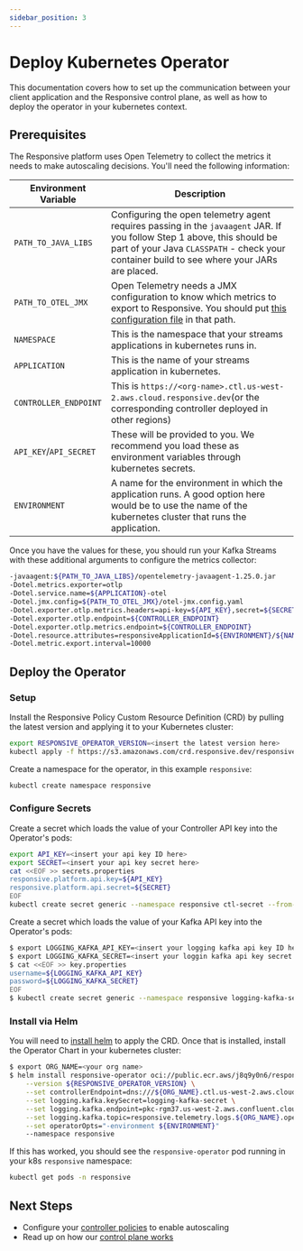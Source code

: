 ```yaml
---
sidebar_position: 3
---
```


# Deploy Kubernetes Operator

This documentation covers how to set up the communication between your client
application and the Responsive control plane, as well as how to deploy the
operator in your kubernetes context.

## Prerequisites

The Responsive platform uses Open Telemetry to collect the metrics it needs to
make autoscaling decisions. You'll need the following information:

| Environment Variable   | Description                                                                                                                                                                                                                         |
|------------------------|-------------------------------------------------------------------------------------------------------------------------------------------------------------------------------------------------------------------------------------|
| `PATH_TO_JAVA_LIBS`    | Configuring the open telemetry agent requires passing in the `javaagent` JAR. If you follow Step 1 above, this should be part of your Java `CLASSPATH` - check your container build to see where your JARs are placed.              |
| `PATH_TO_OTEL_JMX`     | Open Telemetry needs a JMX configuration to know which metrics to export to Responsive. You should put [this configuration file]( https://github.com/responsivedev/responsive-pub/blob/main/etc/otel-jmx.config.yaml) in that path. |
| `NAMESPACE`            | This is the namespace that your streams applications in kubernetes runs in.                                                                                                                                                         |
| `APPLICATION`          | This is the name of your streams application in kubernetes.                                                                                                                                                                         |
| `CONTROLLER_ENDPOINT`  | This is `https://<org-name>.ctl.us-west-2.aws.cloud.responsive.dev`(or the corresponding controller deployed in other regions)                                                                                                      |
| `API_KEY`/`API_SECRET` | These will be provided to you. We recommend you load these as environment variables through kubernetes secrets.                                                                                                                     |
| `ENVIRONMENT`          | A name for the environment in which the application runs. A good option here would be to use the name of the kubernetes cluster that runs the application.                                                                          |

Once you have the values for these, you should run your Kafka Streams with 
these additional arguments to configure the metrics collector:

```bash
-javaagent:${PATH_TO_JAVA_LIBS}/opentelemetry-javaagent-1.25.0.jar
-Dotel.metrics.exporter=otlp
-Dotel.service.name=${APPLICATION}-otel
-Dotel.jmx.config=${PATH_TO_OTEL_JMX}/otel-jmx.config.yaml
-Dotel.exporter.otlp.metrics.headers=api-key=${API_KEY},secret=${SECRET}
-Dotel.exporter.otlp.endpoint=${CONTROLLER_ENDPOINT}
-Dotel.exporter.otlp.metrics.endpoint=${CONTROLLER_ENDPOINT}
-Dotel.resource.attributes=responsiveApplicationId=${ENVIRONMENT}/${NAMESPACE}/${APPLICATION}
-Dotel.metric.export.interval=10000
```

## Deploy the Operator

### Setup

Install the Responsive Policy Custom Resource Definition (CRD) by pulling the
latest version and applying it to your Kubernetes cluster:

```bash
export RESPONSIVE_OPERATOR_VERSION=<insert the latest version here>
kubectl apply -f https://s3.amazonaws.com/crd.responsive.dev/responsive-operator/revisions/${RESPONSIVE_OPERATOR_VERSION}/crd.yml
```

Create a namespace for the operator, in this example `responsive`:
```bash
kubectl create namespace responsive
```

### Configure Secrets

Create a secret which loads the value of your Controller API key into the
Operator's pods:
```bash
export API_KEY=<insert your api key ID here>
export SECRET=<insert your api key secret here>
cat <<EOF >> secrets.properties
responsive.platform.api.key=${API_KEY}
responsive.platform.api.secret=${SECRET}
EOF
kubectl create secret generic --namespace responsive ctl-secret --from-file=secrets.properties
```

Create a secret which loads the value of your Kafka API key into the
Operator's pods:
```bash
$ export LOGGING_KAFKA_API_KEY=<insert your logging kafka api key ID here>
$ export LOGGING_KAFKA_SECRET=<insert your loggin kafka api key secret here>
$ cat <<EOF >> key.properties
username=${LOGGING_KAFKA_API_KEY}
password=${LOGGING_KAFKA_SECRET}
EOF
$ kubectl create secret generic --namespace responsive logging-kafka-secret --from-file=key.properties
```

### Install via Helm

You will need to [install helm](https://helm.sh/docs/intro/install/) to apply
the CRD. Once that is installed, install the Operator Chart in your kubernetes
cluster:
```bash
$ export ORG_NAME=<your org name>
$ helm install responsive-operator oci://public.ecr.aws/j8q9y0n6/responsiveinc/charts/responsive-operator \
    --version ${RESPONSIVE_OPERATOR_VERSION} \
    --set controllerEndpoint=dns:///${ORG_NAME}.ctl.us-west-2.aws.cloud.responsive.dev \
    --set logging.kafka.keySecret=logging-kafka-secret \
    --set logging.kafka.endpoint=pkc-rgm37.us-west-2.aws.confluent.cloud:9092 \
    --set logging.kafka.topic=responsive.telemetry.logs.${ORG_NAME}.operator \
    --set operatorOpts="-environment ${ENVIRONMENT}"
    --namespace responsive
```

If this has worked, you should see the `responsive-operator` pod running
in your k8s `responsive` namespace:

```bash
kubectl get pods -n responsive
```

## Next Steps

- Configure your [controller policies](configure-controller-policy) to enable autoscaling
- Read up on how our [control plane works](../concepts/autoscaling)
